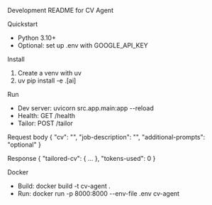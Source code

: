 Development README for CV Agent

Quickstart
- Python 3.10+
- Optional: set up .env with GOOGLE_API_KEY

Install
1. Create a venv with uv
2. uv pip install -e .[ai]

Run
- Dev server: uvicorn src.app.main:app --reload
- Health: GET /health
- Tailor: POST /tailor

Request body
{
  "cv": "<stringified JSON>",
  "job-description": "<markdown>",
  "additional-prompts": "optional"
}

Response
{
  "tailored-cv": { ... },
  "tokens-used": 0
}

Docker
- Build: docker build -t cv-agent .
- Run: docker run -p 8000:8000 --env-file .env cv-agent
